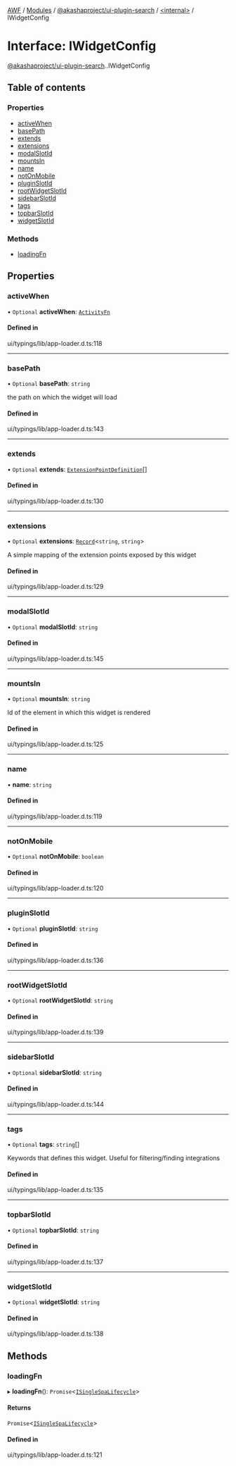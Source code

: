 [AWF](../README.md) / [Modules](../modules.md) / [@akashaproject/ui-plugin-search](../modules/akashaproject_ui_plugin_search.md) / [<internal\>](../modules/akashaproject_ui_plugin_search._internal_.md) / IWidgetConfig

# Interface: IWidgetConfig

[@akashaproject/ui-plugin-search](../modules/akashaproject_ui_plugin_search.md).[<internal>](../modules/akashaproject_ui_plugin_search._internal_.md).IWidgetConfig

## Table of contents

### Properties

- [activeWhen](akashaproject_ui_plugin_search._internal_.IWidgetConfig.md#activewhen)
- [basePath](akashaproject_ui_plugin_search._internal_.IWidgetConfig.md#basepath)
- [extends](akashaproject_ui_plugin_search._internal_.IWidgetConfig.md#extends)
- [extensions](akashaproject_ui_plugin_search._internal_.IWidgetConfig.md#extensions)
- [modalSlotId](akashaproject_ui_plugin_search._internal_.IWidgetConfig.md#modalslotid)
- [mountsIn](akashaproject_ui_plugin_search._internal_.IWidgetConfig.md#mountsin)
- [name](akashaproject_ui_plugin_search._internal_.IWidgetConfig.md#name)
- [notOnMobile](akashaproject_ui_plugin_search._internal_.IWidgetConfig.md#notonmobile)
- [pluginSlotId](akashaproject_ui_plugin_search._internal_.IWidgetConfig.md#pluginslotid)
- [rootWidgetSlotId](akashaproject_ui_plugin_search._internal_.IWidgetConfig.md#rootwidgetslotid)
- [sidebarSlotId](akashaproject_ui_plugin_search._internal_.IWidgetConfig.md#sidebarslotid)
- [tags](akashaproject_ui_plugin_search._internal_.IWidgetConfig.md#tags)
- [topbarSlotId](akashaproject_ui_plugin_search._internal_.IWidgetConfig.md#topbarslotid)
- [widgetSlotId](akashaproject_ui_plugin_search._internal_.IWidgetConfig.md#widgetslotid)

### Methods

- [loadingFn](akashaproject_ui_plugin_search._internal_.IWidgetConfig.md#loadingfn)

## Properties

### activeWhen

• `Optional` **activeWhen**: [`ActivityFn`](../modules/akashaproject_ui_plugin_search._internal_.md#activityfn)

#### Defined in

ui/typings/lib/app-loader.d.ts:118

___

### basePath

• `Optional` **basePath**: `string`

the path on which the widget will load

#### Defined in

ui/typings/lib/app-loader.d.ts:143

___

### extends

• `Optional` **extends**: [`ExtensionPointDefinition`](akashaproject_ui_plugin_search._internal_.ExtensionPointDefinition.md)[]

#### Defined in

ui/typings/lib/app-loader.d.ts:130

___

### extensions

• `Optional` **extensions**: [`Record`](../modules/akashaproject_ui_plugin_search._internal_.md#record)<`string`, `string`\>

A simple mapping of the extension points exposed by this widget

#### Defined in

ui/typings/lib/app-loader.d.ts:129

___

### modalSlotId

• `Optional` **modalSlotId**: `string`

#### Defined in

ui/typings/lib/app-loader.d.ts:145

___

### mountsIn

• `Optional` **mountsIn**: `string`

Id of the element in which this widget is rendered

#### Defined in

ui/typings/lib/app-loader.d.ts:125

___

### name

• **name**: `string`

#### Defined in

ui/typings/lib/app-loader.d.ts:119

___

### notOnMobile

• `Optional` **notOnMobile**: `boolean`

#### Defined in

ui/typings/lib/app-loader.d.ts:120

___

### pluginSlotId

• `Optional` **pluginSlotId**: `string`

#### Defined in

ui/typings/lib/app-loader.d.ts:136

___

### rootWidgetSlotId

• `Optional` **rootWidgetSlotId**: `string`

#### Defined in

ui/typings/lib/app-loader.d.ts:139

___

### sidebarSlotId

• `Optional` **sidebarSlotId**: `string`

#### Defined in

ui/typings/lib/app-loader.d.ts:144

___

### tags

• `Optional` **tags**: `string`[]

Keywords that defines this widget.
Useful for filtering/finding integrations

#### Defined in

ui/typings/lib/app-loader.d.ts:135

___

### topbarSlotId

• `Optional` **topbarSlotId**: `string`

#### Defined in

ui/typings/lib/app-loader.d.ts:137

___

### widgetSlotId

• `Optional` **widgetSlotId**: `string`

#### Defined in

ui/typings/lib/app-loader.d.ts:138

## Methods

### loadingFn

▸ **loadingFn**(): `Promise`<[`ISingleSpaLifecycle`](akashaproject_ui_plugin_search._internal_.ISingleSpaLifecycle.md)\>

#### Returns

`Promise`<[`ISingleSpaLifecycle`](akashaproject_ui_plugin_search._internal_.ISingleSpaLifecycle.md)\>

#### Defined in

ui/typings/lib/app-loader.d.ts:121
